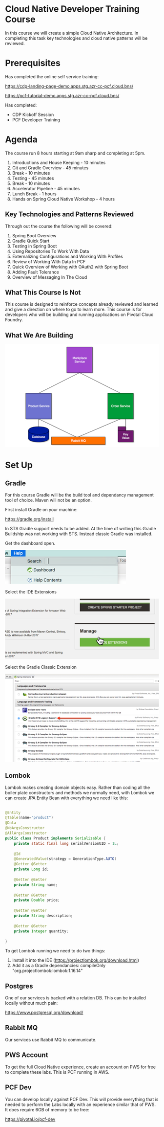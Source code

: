 # Cloud Native Developer Training Course
In this course we will create a simple Cloud Native Architecture. In completing this task key technologies and cloud native patterns will be reviewed.

# Prerequisites

Has completed the online self service training:

https://cdp-landing-page-demo.apps.stg.azr-cc-pcf.cloud.bns/

https://pcf-tutorial-demo.apps.stg.azr-cc-pcf.cloud.bns/

Has completed:
- CDP Kickoff Session
- PCF Developer Training

# Agenda

The course run 8 hours starting at 9am sharp and completing at 5pm.

1. Introductions and House Keeping - 10 minutes
2. Git and Gradle Overview - 45 minutes
3. Break - 10 minutes
4. Testing - 45 minutes
5. Break - 10 minutes
6. Accelerator Pipeline - 45 minutes
7. Lunch Break - 1 hours
8. Hands on Spring Cloud Native Workshop - 4 hours

## Key Technologies and Patterns Reviewed

Through out the course the following will be covered:

1. Spring Boot Overview
2. Gradle Quick Start
3. Testing in Spring Boot
4. Using Repositories To Work With Data
5. Externalizing Configurations and Working With Profiles
6. Review of Working With Data In PCF
7. Quick Overview of Working with OAuth2 with Spring Boot
8. Adding Fault Tolerance
9. Overview of Messaging In The Cloud

## What This Course Is Not

This course is designed to reinforce concepts already reviewed and learned and give a direction on where to go to learn more. This course is for developers who will be building and running applications on Pivotal Cloud Foundry.

## What We Are Building

![Architecture](/images/architecture.png)


# Set Up 

## Gradle

For this course Gradle will be the build tool and dependancy management tool of choice. Maven will not be an option.

First install Gradle on your machine:

https://gradle.org/install

In STS Gradle support needs to be added. At the time of writing this Gradle Buildship was not working with STS. Instead classic Gradle was installed.

Get the dashboard open.

![Architecture](/images/setup-1-find-dashboard.png)

Select the IDE Extensions

![Architecture](/images/setup-2-ide.png)

Select the Gradle Classic Extension

![Architecture](/images/setup-3-classic-gradle.png)

## Lombok

Lombok makes creating domain objects easy. Rather than coding all the boiler plate constructors and methods we normally need, with Lombok we can create JPA Entity Bean with everything we need like this:

```java

@Entity
@Table(name="product")
@Data
@NoArgsConstructor
@AllArgsConstructor
public class Product implements Serializable {
    private static final long serialVersionUID = 1L;

    @Id
    @GeneratedValue(strategy = GenerationType.AUTO)
    @Getter @Setter
    private Long id;
    
    @Getter @Setter
    private String name;
    
    @Getter @Setter
    private Double price;
    
    @Getter @Setter
    private String description;
    
    @Getter @Setter
    private Integer quantity;

}

```
To get Lombok running we need to do two things:

1. Install it into the IDE (https://projectlombok.org/download.html)
2. Add it as a Gradle dependancies: compileOnly "org.projectlombok:lombok:1.16.14"

## Postgres

One of our services is backed with a relation DB. This can be installed locally without much pain:

https://www.postgresql.org/download/

## Rabbit MQ

Our services use Rabbit MQ to communicate.

## PWS Account

To get the full Cloud Native experience, create an account on PWS for free to complete these labs. This is PCF running in AWS.

## PCF Dev

You can develop locally against PCF Dev. This will provide everything that is needed to perform the Labs locally with an experience similar that of PWS. It does require 6GB of memory to be free:

https://pivotal.io/pcf-dev
